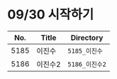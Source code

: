 # 09/30 시작하기



| No.  | Title   | Directory      |
| ---- | ------- | -------------- |
| 5185 | 이진수  | `5185_이진수`  |
| 5186 | 이진수2 | `5186_이진수2` |

